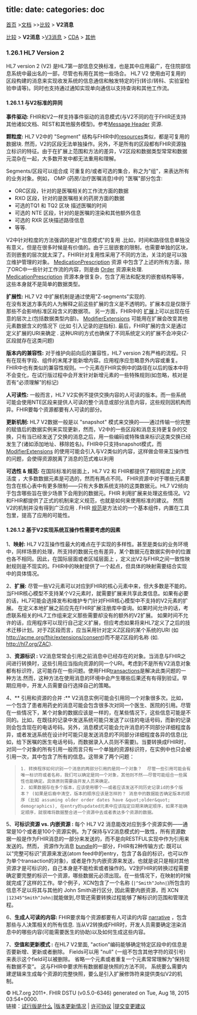 title: 
date: 
categories: doc
---

  [首页](../home/index.html) >[文档](documentation.html) >>[比较](comparison.html) > **V2消息**	


 [比较](comparison.html) > **V2消息** >[V3消息](comparison-v3.html) > [CDA](comparison-cda.html) > [其他](comparison-other.html) 

### 1.26.1  HL7 Version 2


HL7 version 2 (V2) 是HL7第一部信息交换标准，也是其中应用最广，在住院部信息系统中最出名的一部，尽管也有用在其他一些场合。 HL7 V2 使用由可复用的区段构建的消息来实现收发系统的信息通信和触发特定的行(转诊/转科、实验室检验申请等)。同时也支持通过通知实现单向通信以支持查询和其他工作流。  

#### 1.26.1.1 与V2标准的异同  

**事件驱动:** FHIR和V2一样支持事件驱动的消息模式(与V2不同的在于FHIR还支持其他诸如文档、REST和其他服务模型)。参考[Message Header](../infra/messageheader.html) 资源.

**颗粒度:** HL7 V2中的 &quot;Segment&quot; 结构与FHIR中的[resources](resources.html)类似，都是可复用的数据块.  然而，V2的区段无法单独操作。另外，不是所有的区段都有FHIR资源独立标识的特征。由于在扩展上范围和方法的差异，V2区段和数据类型常常和数据元混杂在一起，大多数开发中都无法重用和理解。  

Segments/区段可以组合成 可重复的/或者可选的集合，称之为"组"，来表达所有的业务对象。例如， OMP (药房/治疗医嘱消息)中的 &quot;医嘱&quot;部分包含:   

*   ORC区段，针对的是医嘱相关的工作流方面的数据   
*   RXO 区段，针对的是医嘱相关的药房方面的数据    
*   可选的TQ1 和 TQ2 区块 描述医嘱的时间   
*   可选的 NTE 区段，针对的是医嘱的渲染和其他额外信息    
*   可选的 RXR 区块描述路径信息
*   等等.  

 V2中针对粒度的方法强调的是对&quot;信息模式&quot;的复用 .比如，时间和路径信息单独没有意义，但是在很多时候是有价值的。由于三层嵌套的限制，也需要单独的区块，否则嵌套的层次就太深了。FHIR针对复用性采用了不同的方法，关注的是可以独立维护管理的对象。 [MedicationPrescription](../clin/medicationprescription.html) 资源 中包含了上述的所有方面，除了ORC中一些针对工作流的内容，则是由 [Order](..clin/order.html) 资源来处理.   [MedicationPrescription](../clin/medicationprescription.html) 资源本身很复杂，包含了用法和配发的嵌套结构等等，这些本身就不是简单的数据类型。  
 
**扩展性:** HL7 V2 中扩展机制是通过使用&quot;Z-segments&quot;实现的.    
在没有发送方事先的人为解释之前这些扩展的含义是不透明的。扩展本应是仅限于那些不会影响标准区段含义的数据项。 
另一方面，FHIR中的 [扩展](extensibility.html)上可以出现在任意的层次上(包括数据类型内部)。  [ModifierExtensions](extensibility.html#modifierExtension) 可能用在扩展会改变其他元素数据含义的情况下 (比如  引入记录的逆指标).  最后，FHIR扩展的含义是通过定义扩展的URI来确定 .  这种URI的方式也确保了不同系统定义的扩展不会冲突(Z-区段就存在这类问题)    

**版本内的兼容性:** 对于维护向前向后的兼容性，HL7 version 2有严格的流程。只有在现有字段、组件的末尾才能新增内容。应用程序应忽略意外内容或重复。FHIR中也有类似的兼容性规则。一个元素在FHIR实例中的路径在以后的版本中将不会变化，在试行版过程中会开发针对新增元素的一些特殊规则(如忽略，核对是否有“必须理解”的标记)

**人可读性:** 一般而言，HL7 V2实例不提供交换内容的人可读的版本。而一些系统可能会使用NTE区段来提供人可读的整个消息或部分消息内容，这些规则因机构而异。FHIR要每个资源都要有人可读的部分。  

**更新机制:** HL7 V2数据一般是以 &quot;snapshot&quot; 模式来交换的——通过传输一份完整的赋值后的数据实例来实现更新，然而，V2中的一些区段和消息支持更复杂的交换，只有当已经发送了交换的消息之后，用一些编码或特殊值来标识这类交换已经发生了(诸如添加地址、移除姓名)。FHIR中只支持snapshot模式，而 [ModifierExtensions](extensibility.html#modifierExtension) 的使用可能会引入与V2类似的内容，这样做会带来互操作性的问题，会使得资源脱离了消息的范式难以利用    

**可选性 &amp; 规范:**  在国际标准的层面上，HL7 V2 和 FHIR都提供了相同程度上的灵活度 ，大多数数据元素是可选的，然而有两点不同。
FHIR资源中对于哪些元素要包含在核心表中有更多限制——只有大多数系统支持的这类数据元。HL7 V2倾向于包含哪些旨在很少场景下会用到的数据元。FHIR 利用扩展来处理这些情况。V2和FHIR都提供了正式的机制来定义规范，也就是如何来使用标准的建议。 然而 V2的机制并没有得到广泛应用 .  FHIR [规范](../infra/profile.html)是方法论的一个基本组件，内置在工具包里，提高了应用的可能性。  

#### 1.26.1.2  基于V2实现系统互操作性需要考虑的因素    

1、**映射:**  HL7 V2互操作性最大的难点在于实现的多样性。甚至是类似的业务环境中，同样场景的处理，所支持的数据元也有差异，某个数据元在数据实例中的位置也各不相同。因此，在国际层面或者区域层面上 ，定义出V2与FHIR之间一致性映射规则是不现实的。FHIR中的映射提供了一个起点，但具体的映射需要结合实现中的具体情况。   

2、**扩展:**  尽管一些V2元素可以对应到FHIR的核心元素中来，但大多数是不能的。当FHIR核心模型不支持某个V2元素时，就需要扩展来共享此类信息。如果有必要的话，HL7可能会选择发布和维护专门针对FHIR核心模型中不支持的V2元素的扩展。 在定义本地扩展之前应先在FHIR扩展注册库中查询。如果时间允许的话，考虑联系相关的HL7工作组来定义那些需要却没有的额外的V2扩展。 如果时间不允许的话，应用程序可以现行自己定义扩展，但应考虑如果将来HL7定义了之后的技术迁移计划。对于Z区段而言，应当采用针对定义Z区段的某个系统的URI (如 http://acme.org/fhir/extensions/consent)而不是Z区段的名称 (如. http://hl7.org/ZAC).    

3、**资源标识 :** V2消息常常会引用之前消息中已经存在的对象。当消息与FHIR之间进行转换时，这些引用应当指向资源的同一个URI。考虑到不是所有V2消息对象都有标识符，这可能存在一些问题。使用FHIR[transactions](http.html#transaction)是解决此类问题的一种方法.然而，这种方法在使用消息的环境中会产生哪些后果还有有得到验证。早期应用中，开发人员需要自行选择自己的策略。    

4、** 引用和资源的合并 :**  V2消息实例可能会引用同一个对象很多次。比如，一个包含了患者用药史的消息可能会包含很多次对同一个医生、医院的引用。尽管在一些情况下，某个对象的数据应该是一样的，在某些情况下，这些信息可能是不同的。比如，在既往的记录中发送系统可能只发送了以往的电话号码，而新的记录则会包含现在的电话号码。另外，消息模式可能会允许消息的不同部分详细程度各异，或者发送系统在设计时可能只是发送消息的不同部分详细程度各异的信息(比如，给下医嘱的医生电话号码，而数据录入人员则不需要)。当要转换成FHIR时，对同一个对象的所有引用一般而言只有一个单独的资源标识符，在实例中也只会被引用一次，其中包含了所有的信息。这带来了两个问题：
>     1. 转换程序如何识别一个消息的两部分引用的是同一个对象？  尽管一些引用可能会有唯一标识符或者名称，我们可以确定是同一个对象，其他则不然——尽管可能组合一些属性也能确定。具体原则需要由开发人员来确定。    
>     2. 如果数据存在多个版本，应该使用哪个——或者应该发送不同历史记录id的多个版本？ (如果是后裔中清空，版本的顺序应该是怎样的？ 消息中的数据能否确定版本的顺序 (比如 assuming older order dates have &quot;older&quot;  demographics), 在entry的updated元素中应该指定日期来确定顺序，如果不能确定顺序，就很难将数据整合进一个资源中去或者表达多个资源的数据。   

5、**可标识资源 vs. 内嵌资源 :**   每个 HL7 V2 消息能改对应到多个资源实例——通常是10个或者是100个资源实例。为了保持与V2消息模式的一致性，所有资源数据一般是作为FHIR消息的一部分来发送的，而不是向RESTFUL实现中作为引用来发送的。然而， 资源作为消息 [bundle](extras.html#bundle)的一部分，FHIR有2种传输方式: 既可以以“完整可标识”资源来发送(atom feed中的entry，包含了各自的标识，也可以作为单个transaction的对象)，或者是作为内嵌资源来发送，也就是说只是相对其他资源才是可标识的，自己本身是不能检索或者操作的。V2到FHIR的转换过程需要确定要完整的标识一个资源，哪些数据元必须出现。在一些情况下，在映射的时候就完成了这样的工作。举个例子，XCN包含了一个名称 (`|^Smith^John|`)所包含的信息不足以将其与其他的 John Smith进行区分, 因此需要内嵌资源，而 XCN `|12345^Smith^John|`就能做到,尽管还需要转换过程能够了解标识的范围和管理流程。  

6、**生成人可读的内容:**  FHIR要求每个资源都要有人可读的内容 [narrative](narrative.html) ，包含那些与人决策相关的所有信息.  当从V2转换成FHIR时，开发人员需要确定渲染消息中的哪些内容(可能需要医生的协助)以及如何生成这些内容。   

7、**空值和更新模式 :**  在HL7 V2里面, &quot;action&quot;编码能够确定特定区段中的信息是否要新增、更新或者删除。  Fields可以用 &quot;null&quot; (一组不包含其他字符的双引号) 来表示这个field可以被删除。 省略一个元素或者重复一个元素常常理解为”保持现有数据不变“。 这与FHIR中要求所有数据都是快照的方法不同， 系统要么需要内建逻辑来生成每个资源的完整快照，要么是引入扩展修饰符来提供类似V2的机制。 



&copy; HL7.org 2011+. FHIR DSTU (v0.5.0-6346) generated on Tue, Aug 18, 2015 03:54+0000.  
  链接：[试行版是什么](http://hl7.org/implement/standards/fhir/dstu.html) |[版本更新情况](http://hl7.org/implement/standards/fhir/history.html) | [许可协议](http://hl7.org/implement/standards/fhir/license.html) |[提交变更建议](http://gforge.hl7.org/gf/project/fhir/tracker/?action=TrackerItemAdd&tracker_id=677)